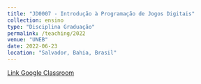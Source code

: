 ```yaml
---
title: "JD0007 - Introdução à Programação de Jogos Digitais"
collection: ensino
type: "Disciplina Graduação"
permalink: /teaching/2022
venue: "UNEB"
date: 2022-06-23
location: "Salvador, Bahia, Brasil"
---
```


<p style="text-decoration:underline;"><a href="https://classroom.google.com/c/NDcxOTA1Njg0Njcz">Link Google Classroom</a></p>
